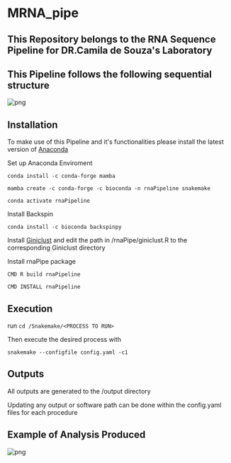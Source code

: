 # MRNA_pipe

## This Repository belongs to the RNA Sequence Pipeline for DR.Camila de Souza's Laboratory 

## This Pipeline follows the following sequential structure 
![png](https://github.com/desouzalab/MRNA_pipe/blob/implement/images/rna_pipe_diagram.png?raw=true)

## Installation
To make use of this Pipeline and it's functionalities please install the latest version of [Anaconda](https://www.anaconda.com/)

Set up Anaconda Enviroment 

`conda install -c conda-forge mamba`


`mamba create -c conda-forge -c bioconda -n rnaPipeline snakemake `

`conda activate rnaPipeline`

Install Backspin 

`conda install -c bioconda backspinpy`

Install [Giniclust](https://github.com/lanjiangboston/GiniClust) and edit the path in /rnaPipe/giniclust.R to the corresponding Giniclust directory 

Install rnaPipe package

`CMD R build rnaPipeline`

`CMD INSTALL rnaPipeline`

## Execution 

run `cd /Snakemake/<PROCESS TO RUN>`

Then execute the desired process with 

`snakemake --configfile config.yaml -c1 `

## Outputs

All outputs are generated to the /output directory

Updating any output or software path can be done within the config.yaml files for each procedure

## Example of Analysis Produced 
![png](https://github.com/desouzalab/MRNA_pipe/blob/implement/images/poster.PNG?raw=true)